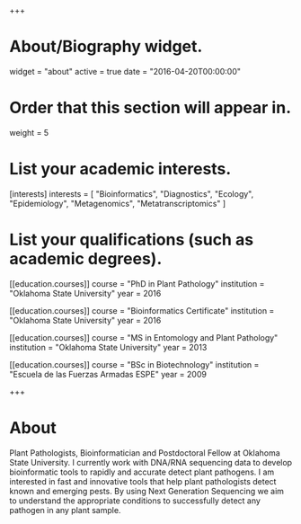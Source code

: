 +++
# About/Biography widget.
widget = "about"
active = true
date = "2016-04-20T00:00:00"

# Order that this section will appear in.
weight = 5

# List your academic interests.
[interests]
  interests = [
    "Bioinformatics",
    "Diagnostics",
    "Ecology",
	"Epidemiology",
	"Metagenomics",
	"Metatranscriptomics"
  ]

# List your qualifications (such as academic degrees).
[[education.courses]]
  course = "PhD in Plant Pathology"
  institution = "Oklahoma State University"
  year = 2016
 
[[education.courses]]
  course = "Bioinformatics Certificate"
  institution = "Oklahoma State University"
  year = 2016 

[[education.courses]]
  course = "MS in Entomology and Plant Pathology"
  institution = "Oklahoma State University"
  year = 2013

[[education.courses]]
  course = "BSc in Biotechnology"
  institution = "Escuela de las Fuerzas Armadas ESPE"
  year = 2009
 
+++

# About
Plant Pathologists, Bioinformatician and Postdoctoral Fellow at Oklahoma State University. I currently work with DNA/RNA sequencing data to develop
bioinformatic tools to rapidly and accurate detect plant pathogens. I am interested in fast and innovative tools that help plant pathologists
detect known and emerging pests.
By using Next Generation Sequencing we aim to understand the appropriate conditions to successfully detect any pathogen in any plant sample.

